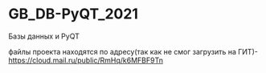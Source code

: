 # GB_DB-PyQT_2021
Базы данных и PyQT



файлы проекта находятся по адресу(так как не смог загрузить на ГИТ)- https://cloud.mail.ru/public/RmHq/k6MFBF9Tn
